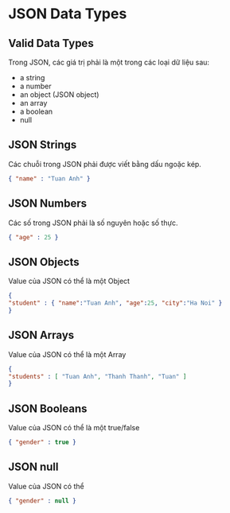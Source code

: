 # JSON Data Types

## Valid Data Types
Trong JSON, các giá trị phải là một trong các loại dữ liệu sau:

- a string
- a number
- an object (JSON object)
- an array
- a boolean
- null

## JSON Strings
Các chuỗi trong JSON phải được viết bằng dấu ngoặc kép.
```json
{ "name" : "Tuan Anh" }
```

## JSON Numbers
Các số trong JSON phải là số nguyên hoặc số thực.
```json
{ "age" : 25 }
```

## JSON Objects
Value của JSON có thể là một Object
```json
{
"student" : { "name":"Tuan Anh", "age":25, "city":"Ha Noi" }
}
```

## JSON Arrays
Value của JSON có thể là một Array
```json
{
"students" : [ "Tuan Anh", "Thanh Thanh", "Tuan" ]
}
```

## JSON Booleans
Value của JSON có thể là một true/false
```json
{ "gender" : true }
```

## JSON null
Value của JSON có thể 
```json
{ "gender" : null }
```
